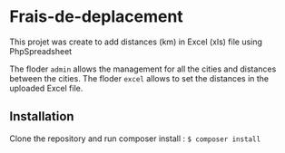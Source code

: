 # Frais-de-deplacement
This projet was create to add distances (km) in Excel (xls) file using PhpSpreadsheet

The floder `admin` allows the management for all the cities and distances between the cities.
The floder `excel` allows to set the distances in the uploaded Excel file.

## Installation
Clone the repository and run composer install : `$ composer install`
